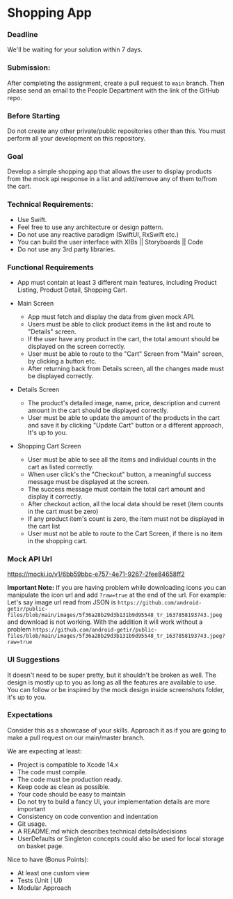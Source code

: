 # Shopping App

### Deadline

We'll be waiting for your solution within 7 days. 

### Submission:

After completing the assignment, create a pull request to `main` branch.
Then please send an email to the People Department with the link of the GitHub repo.

### Before Starting

Do not create any other private/public repositories other than this. You must perform all your development on this repository. 

### Goal ###

Develop a simple shopping app that allows the user to display products from the mock api response in a list and add/remove any of them to/from the cart. 

### Technical Requirements:

* Use Swift.
* Feel free to use any architecture or design pattern.
* Do not use any reactive paradigm (SwiftUI, RxSwift etc.)
* You can build the user interface with XIBs || Storyboards || Code
* Do not use any 3rd party libraries.

### Functional Requirements ###

* App must contain at least 3 different main features, including Product Listing, Product Detail, Shopping Cart.

* Main Screen
  * App must fetch and display the data from given mock API.
  * Users must be able to click product items in the list and route to "Details" screen.
  * If the user have any product in the cart, the total amount should be displayed on the screen correctly.
  * User must be able to route to the "Cart" Screen from "Main" screen, by clicking a button etc.
  * After returning back from Details screen, all the changes made must be displayed correctly.

* Details Screen
  * The product's detailed image, name, price, description and current amount in the cart should be displayed correctly.
  * User must be able to update the amount of the products in the cart and save it by clicking "Update Cart" button or a different approach, It's up to you.

* Shopping Cart Screen
  * User must be able to see all the items and individual counts in the cart as listed correctly.
  * When user click's the "Checkout" button, a meaningful success message must be displayed at the screen.
  * The success message must contain the total cart amount and display it correctly.
  * After checkout action, all the local data should be reset (item counts in the cart must be zero)
  * If any product item's count is zero, the item must not be displayed in the cart list
  * User must not be able to route to the Cart Screen, if there is no item in the shopping cart.

### Mock API Url ###

https://mocki.io/v1/6bb59bbc-e757-4e71-9267-2fee84658ff2

**Important Note:** If you are having problem while downloading icons you can manipulate the icon url and add `?raw=true` at the end of the url. For example:
Let's say image url read from JSON is `https://github.com/android-getir/public-files/blob/main/images/5f36a28b29d3b131b9d95548_tr_1637858193743.jpeg` and download is not working. With the addition it will work without a problem `https://github.com/android-getir/public-files/blob/main/images/5f36a28b29d3b131b9d95548_tr_1637858193743.jpeg?raw=true`

### UI Suggestions ###

It doesn't need to be super pretty, but it shouldn't be broken as well. The design is mostly up to you as long as all the features are available to use. You can follow or be inspired by the mock design inside screenshots folder, it's up to you. 

### Expectations ###

Consider this as a showcase of your skills.
Approach it as if you are going to make a pull request on our main/master branch.

We are expecting at least:
* Project is compatible to Xcode 14.x
* The code must compile.
* The code must be production ready.
* Keep code as clean as possible.
* Your code should be easy to maintain
* Do not try to build a fancy UI, your implementation details are more important
* Consistency on code convention and indentation
* Git usage.
* A README.md which describes technical details/decisions
* UserDefaults or Singleton concepts could also be used for local storage on basket page.

Nice to have (Bonus Points):
* At least one custom view
* Tests (Unit | UI)
* Modular Approach
